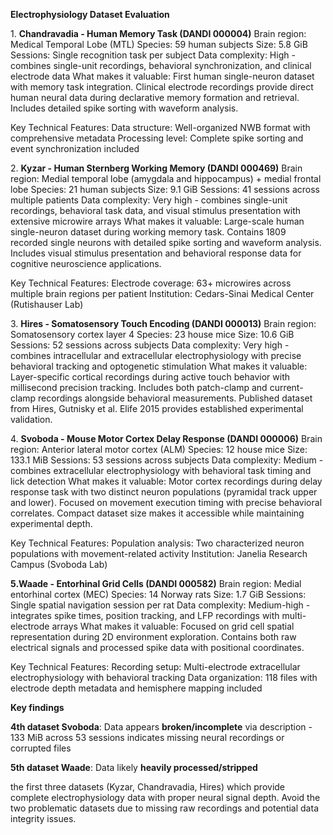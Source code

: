 **Electrophysiology Dataset Evaluation**

1\. **Chandravadia \- Human Memory Task (DANDI 000004\)** Brain region: Medical
Temporal Lobe (MTL) Species: 59 human subjects Size: 5.8 GiB Sessions: Single
recognition task per subject Data complexity: High \- combines single-unit
recordings, behavioral synchronization, and clinical electrode data What makes
it valuable: First human single-neuron dataset with memory task integration.
Clinical electrode recordings provide direct human neural data during
declarative memory formation and retrieval. Includes detailed spike sorting with
waveform analysis.

Key Technical Features: Data structure: Well-organized NWB format with
comprehensive metadata Processing level: Complete spike sorting and event
synchronization included

2\. **Kyzar \- Human Sternberg Working Memory (DANDI 000469\)** Brain region:
Medial temporal lobe (amygdala and hippocampus) \+ medial frontal lobe Species:
21 human subjects Size: 9.1 GiB Sessions: 41 sessions across multiple patients
Data complexity: Very high \- combines single-unit recordings, behavioral task
data, and visual stimulus presentation with extensive microwire arrays What
makes it valuable: Large-scale human single-neuron dataset during working memory
task. Contains 1809 recorded single neurons with detailed spike sorting and
waveform analysis. Includes visual stimulus presentation and behavioral response
data for cognitive neuroscience applications.

Key Technical Features: Electrode coverage: 63+ microwires across multiple brain
regions per patient Institution: Cedars-Sinai Medical Center (Rutishauser Lab)

3\. **Hires \- Somatosensory Touch Encoding (DANDI 000013\)** Brain region:
Somatosensory cortex layer 4 Species: 23 house mice Size: 10.6 GiB Sessions: 52
sessions across subjects Data complexity: Very high \- combines intracellular
and extracellular electrophysiology with precise behavioral tracking and
optogenetic stimulation What makes it valuable: Layer-specific cortical
recordings during active touch behavior with millisecond precision tracking.
Includes both patch-clamp and current-clamp recordings alongside behavioral
measurements. Published dataset from Hires, Gutnisky et al. Elife 2015 provides
established experimental validation.

4\. **Svoboda \- Mouse Motor Cortex Delay Response (DANDI 000006\)** Brain
region: Anterior lateral motor cortex (ALM) Species: 12 house mice Size: 133.1
MiB Sessions: 53 sessions across subjects Data complexity: Medium \- combines
extracellular electrophysiology with behavioral task timing and lick detection
What makes it valuable: Motor cortex recordings during delay response task with
two distinct neuron populations (pyramidal track upper and lower). Focused on
movement execution timing with precise behavioral correlates. Compact dataset
size makes it accessible while maintaining experimental depth.

Key Technical Features: Population analysis: Two characterized neuron
populations with movement-related activity Institution: Janelia Research Campus
(Svoboda Lab)

**5.Waade \- Entorhinal Grid Cells (DANDI 000582\)** Brain region: Medial
entorhinal cortex (MEC) Species: 14 Norway rats Size: 1.7 GiB Sessions: Single
spatial navigation session per rat Data complexity: Medium-high \- integrates
spike times, position tracking, and LFP recordings with multi-electrode arrays
What makes it valuable: Focused on grid cell spatial representation during 2D
environment exploration. Contains both raw electrical signals and processed
spike data with positional coordinates.

Key Technical Features: Recording setup: Multi-electrode extracellular
electrophysiology with behavioral tracking Data organization: 118 files with
electrode depth metadata and hemisphere mapping included

**Key findings**

**4th dataset Svoboda**: Data appears **broken/incomplete** via description \-
133 MiB across 53 sessions indicates missing neural recordings or corrupted
files

**5th dataset Waade**: Data likely **heavily processed/stripped**

the first three datasets (Kyzar, Chandravadia, Hires) which provide complete
electrophysiology data with proper neural signal depth. Avoid the two
problematic datasets due to missing raw recordings and potential data integrity
issues.
